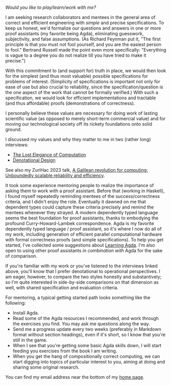 *Would you like to play/learn/work with me?*

I am seeking research collaborators and mentees in the general area of correct and efficient engineering with *simple* and precise specifications.
To keep us honest, we'd formalize our questions and answers in one or more proof assistants (my favorite being Agda), eliminating guesswork, subjectivity, and false assumptions.
(As Richard Feynman put it, "The first principle is that you must not fool yourself, and you are the easiest person to fool."
Bertrand Russell made the point even more specifically: "Everything is vague to a degree you do not realize till you have tried to make it precise.")

With this commitment to (and support for) truth in place, we would then look for the simplest (and thus most valuable) possible specifications for problems of interest.
(Simplicity of specifications is important not only for ease of use but also crucial to reliability, since the specification/question is the one aspect of the work that cannot be formally verified.)
With such a specification, we would look for efficient implementations and tractable (and thus affordable) proofs (demonstrations of correctness).

I personally believe these values are necessary for doing work of lasting scientific value (as opposed to merely short-term commercial value) and for moving our technological society off its rickety foundations onto solid ground.

I discussed my values and why they matter to me in two (rather long) interviews:

*   [The Lost Elegance of Computation](https://www.typetheoryforall.com/2022/05/09/17-The-Lost-Elegance-of-Computation-(Conal-Elliott).html#1fe23b61)
*   [Denotational Design](https://www.typetheoryforall.com/2022/08/04/21-Conal-Eliott-2.html#1bc84a4c)

See also my ZuriHac 2023 talk, [A Galilean revolution for computing:
Unboundedly scalable reliability and efficiency](https://github.com/conal/talk-2023-galilean-revolution).

It took some experience mentoring people to realize the importance of asking them to work with a proof assistant.
Before that (working in Haskell), I found myself repeatedly reminding mentees of the success/correctness criteria, and I didn't enjoy the role.
Eventually it dawned on me that dependent types could capture these criteria precisely and remind the mentees whenever they strayed.
A modern dependently typed language seems the best foundation for proof assistants, thanks to embodying the profound Curry-Howard-Lambek correspondence.
Agda is my favorite dependently typed language / proof assistant, so it's where I now do all of my work, including generation of efficient parallel computational hardware with formal correctness proofs (and simple specifications).
To help you get started, I've collected some suggestions about [Learning Agda](learning-agda.md).
I'm also open to using other proof assistants *in combination with* Agda for the sake of comparison.

If you're familiar with my work or you've listened to the interviews linked above, you'll know that I prefer denotational to operational perspectives.
I am eager, however, to compare the two styles honestly and substantively; so I'm quite interested in side-by-side comparisons on that dimension as well, with shared specification and evaluation criteria.

For mentoring, a typical getting started path looks something like the following:

*   Install Agda.
*   Read some of the Agda resources I recommended, and work through the exercises you find.
    You may ask me questions along the way.
*   Send me a progress update every two weeks (preferably in Markdown format without section headings), even if it's short, so I know that you're still in the game.
*   When I see that you're getting some basic Agda skills down, I will start feeding you exercises from the book I am writing.
*   When you get the hang of compositionally correct computing, we can start digging into topics of particular interest to you, aiming at doing and sharing some original research.

You can find my email address near the bottom of my [home page](http://conal.net).
